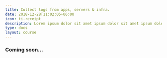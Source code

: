 ```yaml
---
title: Collect logs from apps, servers & infra.
date: 2018-12-28T11:02:05+06:00
icon: ti-receipt
description: Lorem ipsum dolor sit amet ipsum dolor sit amet ipsum dolor sit amet
type: docs
layout: course
---
```

### Coming soon...